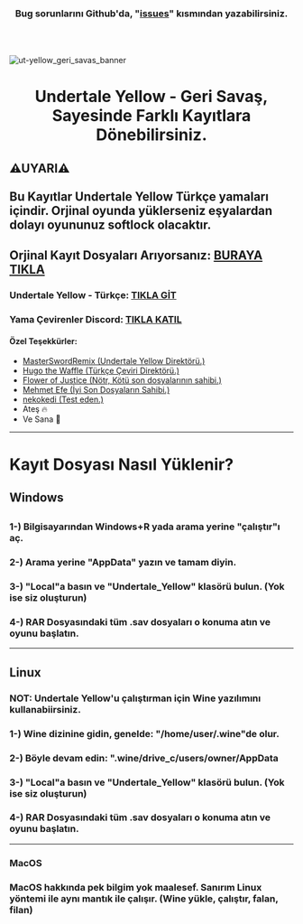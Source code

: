 <h3 align="center">Bug sorunlarını Github'da, "<a href="https://github.com/rootlus/uty-kayitlar/issues">issues</a>" kısmından yazabilirsiniz.</h3>

<br><br>

![ut-yellow_geri_savas_banner](https://github.com/user-attachments/assets/ec31d803-6b58-4081-834f-f623dfa1dba7)

<h1 align="center">Undertale Yellow - Geri Savaş, Sayesinde Farklı Kayıtlara Dönebilirsiniz.</h1>

<h2>⚠UYARI⚠ <br><br> Bu Kayıtlar Undertale Yellow Türkçe yamaları içindir. Orjinal oyunda yüklerseniz eşyalardan dolayı oyununuz softlock olacaktır.</h2>
<h2>Orjinal Kayıt Dosyaları Arıyorsanız: <a href="https://drive.google.com/drive/folders/1LBnJ4ZZSOfmHr7KzlEmpKOIeUJm7Ua5_">BURAYA TIKLA</a></h2>

<h3>Undertale Yellow - Türkçe: <a href="https://gamejolt.com/games/UndertaleYellowTr/915170" target="_blank">TIKLA GİT</a></h3>
<h3>Yama Çevirenler Discord: <a href="https://discord.gg/cevirisantrali" target="_blank">TIKLA KATIL</a></h3>

<h4>Özel Teşekkürler:</h4>
        <ul>
            <li><a href="https://www.youtube.com/@MasterSwordRemix/" target="_blank">MasterSwordRemix (Undertale Yellow Direktörü.)</a></li>
            <li><a href="https://www.youtube.com/@hugo_the_waffle">Hugo the Waffle (Türkçe Çeviri Direktörü.)</a></li>
            <li><a href="https://www.youtube.com/@adaletincicegi" target="_blank">Flower of Justice (Nötr, Kötü son dosyalarının sahibi.)</a></li>
            <li><a href="https://steamcommunity.com/profiles/76561199566045206/" target="_blank">Mehmet Efe (İyi Son Dosyaların Sahibi.)</a></li>
            <li><a href="https://steamcommunity.com/profiles/76561199480948461/" target="_blank">nekokedi (Test eden.)</a></li>
            <li>Ateş 🔥</li>
            <li>Ve Sana 💛</li>
        </ul>

<hr>

<h1 class="#kurulum">Kayıt Dosyası Nasıl Yüklenir?</h1>

<h2>Windows<h2>
<h3>1-) Bilgisayarından Windows+R yada arama yerine "çalıştır"ı aç.</h3>
<h3>2-) Arama yerine "AppData" yazın ve tamam diyin.</h3>
<h3>3-) "Local"a basın ve "Undertale_Yellow" klasörü bulun. (Yok ise siz oluşturun)</h3>
<h3>4-) RAR Dosyasındaki tüm .sav dosyaları o konuma atın ve oyunu başlatın.</h3>

<hr>

<h2>Linux</h2>
<h3>NOT: Undertale Yellow'u çalıştırman için <b>Wine</b> yazılımını kullanabiirsiniz.</h3>
<h3>1-) Wine dizinine gidin, genelde: "/home/user/.wine"de olur.</h3>
<h3>2-) Böyle devam edin: ".wine/drive_c/users/owner/AppData</h3>
<h3>3-) "Local"a basın ve "Undertale_Yellow" klasörü bulun. (Yok ise siz oluşturun)</h3>
<h3>4-) RAR Dosyasındaki tüm .sav dosyaları o konuma atın ve oyunu başlatın.</h3>

<hr>

<h3>MacOS</h3>
<h3>MacOS hakkında pek bilgim yok maalesef. Sanırım Linux yöntemi ile aynı mantık ile çalışır. (Wine yükle, çalıştır, falan, filan)</h3>

